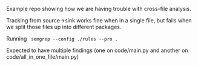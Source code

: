 

Example repo showing how we are having trouble with cross-file analysis.


Tracking from source->sink works fine when in a single file, but fails when we split those files up into different packages.


Running ` semgrep --config ./rules --pro .`

Expected to have multiple findings (one on code/main.py and another on code/all_in_one_file/main.py)
